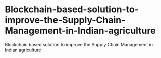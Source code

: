 # Blockchain-based-solution-to-improve-the-Supply-Chain-Management-in-Indian-agriculture
Blockchain based solution to improve the Supply Chain Management in Indian agriculture
